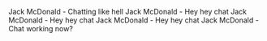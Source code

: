 Jack McDonald - Chatting like hell
Jack McDonald - Hey hey chat
Jack McDonald - Hey hey chat
Jack McDonald - Hey hey chat
Jack McDonald - Chat working now?
